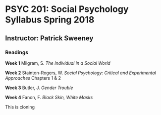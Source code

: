 # PSYC 201: Social Psychology Syllabus Spring 2018

## Instructor: Patrick Sweeney

### Readings

**Week 1**
Milgram, S. *The Individual in a Social World*

**Week 2**
Stainton-Rogers, W. *Social Psychology: Critical and Experimental Approaches* Chapters 1 & 2 

**Week 3** 
Butler, J. *Gender Trouble* 

**Week 4**
Fanon, F. *Black Skin, White Masks*


This is cloning


